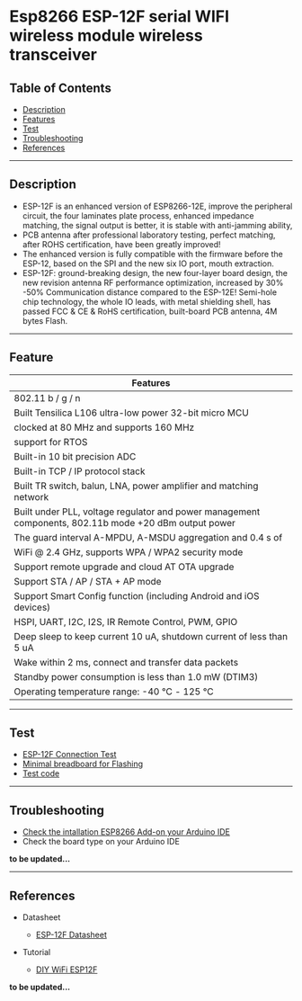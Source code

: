 # Esp8266 ESP-12F serial WIFI wireless module wireless transceiver

## Table of Contents

-   [Description](#description)
-   [Features](#features)
-   [Test](#test)
-   [Troubleshooting](#troubleshooting)
-   [References](#references)

---

## Description

-   ESP-12F is an enhanced version of ESP8266-12E, improve the peripheral circuit, the four laminates plate process, enhanced impedance matching, the signal output is better, it is stable with anti-jamming ability,
-   PCB antenna after professional laboratory testing, perfect matching, after ROHS certification, have been greatly improved!
-   The enhanced version is fully compatible with the firmware before the ESP-12, based on the SPI and the new six IO port, mouth extraction.
-   ESP-12F: ground-breaking design, the new four-layer board design, the new revision antenna RF performance optimization, increased by 30% -50% Communication distance compared to the ESP-12E! Semi-hole chip technology, the whole IO leads, with metal shielding shell, has passed FCC & CE & RoHS certification, built-board PCB antenna, 4M bytes Flash.

---

## Feature

| Features                                                                                              |
| ----------------------------------------------------------------------------------------------------- |
| 802.11 b / g / n                                                                                      |
| Built Tensilica L106 ultra-low power 32-bit micro MCU                                                 |
| clocked at 80 MHz and supports 160 MHz                                                                |
| support for RTOS                                                                                      |
| Built-in 10 bit precision ADC                                                                         |
| Built-in TCP / IP protocol stack                                                                      |
| Built TR switch, balun, LNA, power amplifier and matching network                                     |
| Built under PLL, voltage regulator and power management components, 802.11b mode +20 dBm output power |
| The guard interval A-MPDU, A-MSDU aggregation and 0.4 s of                                            |
| WiFi @ 2.4 GHz, supports WPA / WPA2 security mode                                                     |
| Support remote upgrade and cloud AT OTA upgrade                                                       |
| Support STA / AP / STA + AP mode                                                                      |
| Support Smart Config function (including Android and iOS devices)                                     |
| HSPI, UART, I2C, I2S, IR Remote Control, PWM, GPIO                                                    |
| Deep sleep to keep current 10 uA, shutdown current of less than 5 uA                                  |
| Wake within 2 ms, connect and transfer data packets                                                   |
| Standby power consumption is less than 1.0 mW (DTIM3)                                                 |
| Operating temperature range: -40 ℃ - 125 ℃                                                            |

---

## Test

-   [ESP-12F Connection Test](https://www.instructables.com/ESP-12F-ESP8266-Module-Connection-Test/)
-   [Minimal breadboard for Flashing](http://bit.ly/3cQN8rk)
-   [Test code](test/ESP-12F_FiFi_server.ino)

---

## Troubleshooting

-   [Check the intallation ESP8266 Add-on your Arduino IDE](https://arduino.esp8266.com/Arduino/versions/2.3.0/doc/installing.html)
-   Check the board type on your Arduino IDE

**to be updated...**

---

## References

-   Datasheet

    -   [ESP-12F Datasheet](http://bit.ly/3c0nJMF)

-   Tutorial
    -   [DIY WiFi ESP12F](https://youtu.be/IjOHjTZXUoo)

**to be updated...**
